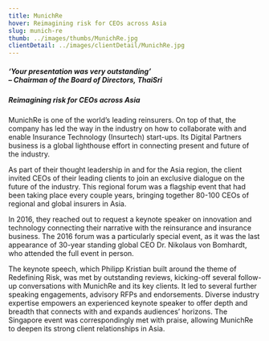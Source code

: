 ```yaml
---
title: MunichRe
hover: Reimagining risk for CEOs across Asia
slug: munich-re
thumb: ../images/thumbs/MunichRe.jpg
clientDetail: ../images/clientDetail/MunichRe.jpg
---
```


##### ‘Your presentation was very outstanding’ <br/> – Chairman of the Board of Directors, ThaiSri

##### Reimagining risk for CEOs across Asia

MunichRe is one of the world’s leading reinsurers. On top of that, the company has led the way in the industry on how to collaborate with and enable Insurance Technology (Insurtech) start-ups. Its Digital Partners business is a global lighthouse effort in connecting present and future of the industry.

As part of their thought leadership in and for the Asia region, the client invited CEOs of their leading clients to join an exclusive dialogue on the future of the industry. This regional forum was a flagship event that had been taking place every couple years, bringing together 80-100 CEOs of regional and global insurers in Asia.

In 2016, they reached out to request a keynote speaker on innovation and technology connecting their narrative with the reinsurance and insurance business. The 2016 forum was a particularly special event, as it was the last appearance of 30-year standing global CEO Dr. Nikolaus von Bomhardt, who attended the full event in person.

The keynote speech, which Philipp Kristian built around the theme of Redefining Risk, was met by outstanding reviews, kicking-off several follow-up conversations with MunichRe and its key clients. It led to several further speaking engagements, advisory RFPs and endorsements. Diverse industry expertise empowers an experienced keynote speaker to offer depth and breadth that connects with and expands audiences’ horizons. The Singapore event was correspondingly met with praise, allowing MunichRe to deepen its strong client relationships in Asia.
